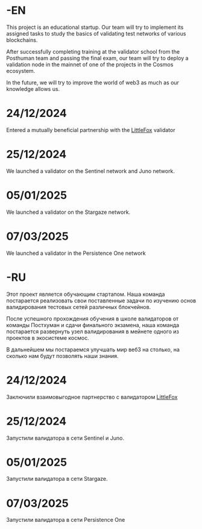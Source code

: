 # -EN

This project is an educational startup.
Our team will try to implement its assigned tasks to study the basics of validating test networks of various blockchains.

After successfully completing training at the validator school from the Posthuman team and passing the final exam, our team will try to deploy a validation node in the mainnet of one of the projects in the Cosmos ecosystem.

In the future, we will try to improve the world of web3 as much as our knowledge allows us.

# 24/12/2024

Entered a mutually beneficial partnership with the [LittleFox](https://www.mintscan.io/visualization/validators/littlefox) validator

# 25/12/2024

We launched a validator on the Sentinel network and Juno network.

# 05/01/2025

We launched a validator on the Stargaze network.

# 07/03/2025

We launched a validator in the Persistence One network

# -RU

Этот проект является обучающим стартапом.
Наша команда постарается реализовать свои поставленные задачи по изучению основ валидирования тестовых сетей различных блокчейнов.

После успешного прохождения обучения в школе валидаторов от команды Постхуман и сдачи финального экзамена, наша команда постарается развернуть узел валидирования в мейнете одного из проектов в экосистеме космос.

В дальнейшем мы постараемся улучшать мир веб3 на столько, на сколько нам будут позволять наши знания.

# 24/12/2024

Заключили взаимовыгодное партнерство с валидатором [LittleFox](https://www.mintscan.io/visualization/validators/littlefox)

# 25/12/2024

Запустили валидатора в сети Sentinel и Juno.

# 05/01/2025

Запустили валидатора в сети Stargaze.

# 07/03/2025

Запустили валидатора в сети Persistence One
